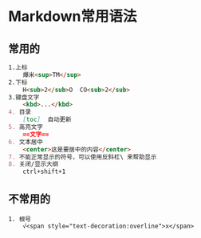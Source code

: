 # Markdown常用语法

## 常用的

```markdown
1.上标
    爆米<sup>TM</sup>
2.下标
    H<sub>2</sub>O  CO<sub>2</sub>
3.键盘文字
    <kbd>...</kbd>
4. 目录
	[toc]  自动更新
5. 高亮文字
	==文字==
6. 文本居中
	<center>这是要居中的内容</center>
7. 不能正常显示的符号，可以使用反斜杠\ 来帮助显示
8. 关闭/显示大纲 
	ctrl+shift+1
```

## 不常用的

    1. 根号
    	√<span style="text-decoration:overline">x</span>


